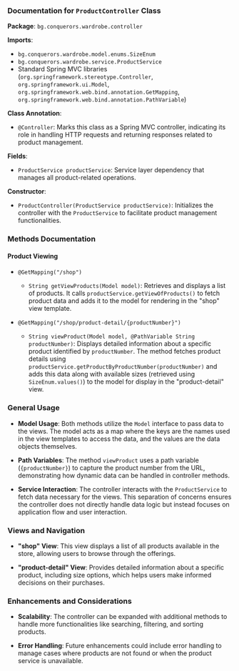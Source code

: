 ### Documentation for `ProductController` Class

**Package**: `bg.conquerors.wardrobe.controller`

**Imports**:

- `bg.conquerors.wardrobe.model.enums.SizeEnum`
- `bg.conquerors.wardrobe.service.ProductService`
- Standard Spring MVC libraries (`org.springframework.stereotype.Controller`, `org.springframework.ui.Model`, `org.springframework.web.bind.annotation.GetMapping`, `org.springframework.web.bind.annotation.PathVariable`)

**Class Annotation**:

- `@Controller`: Marks this class as a Spring MVC controller, indicating its role in handling HTTP requests and returning responses related to product management.

**Fields**:

- `ProductService productService`: Service layer dependency that manages all product-related operations.

**Constructor**:

- `ProductController(ProductService productService)`: Initializes the controller with the `ProductService` to facilitate product management functionalities.

### Methods Documentation

#### Product Viewing

- `@GetMapping("/shop")`
    
    - `String getViewProducts(Model model)`: Retrieves and displays a list of products. It calls `productService.getViewOfProducts()` to fetch product data and adds it to the model for rendering in the "shop" view template.
- `@GetMapping("/shop/product-detail/{productNumber}")`
    
    - `String viewProduct(Model model, @PathVariable String productNumber)`: Displays detailed information about a specific product identified by `productNumber`. The method fetches product details using `productService.getProductByProductNumber(productNumber)` and adds this data along with available sizes (retrieved using `SizeEnum.values()`) to the model for display in the "product-detail" view.

### General Usage

- **Model Usage**: Both methods utilize the `Model` interface to pass data to the views. The model acts as a map where the keys are the names used in the view templates to access the data, and the values are the data objects themselves.
    
- **Path Variables**: The method `viewProduct` uses a path variable (`{productNumber}`) to capture the product number from the URL, demonstrating how dynamic data can be handled in controller methods.
    
- **Service Interaction**: The controller interacts with the `ProductService` to fetch data necessary for the views. This separation of concerns ensures the controller does not directly handle data logic but instead focuses on application flow and user interaction.
    

### Views and Navigation

- **"shop" View**: This view displays a list of all products available in the store, allowing users to browse through the offerings.
    
- **"product-detail" View**: Provides detailed information about a specific product, including size options, which helps users make informed decisions on their purchases.
    

### Enhancements and Considerations

- **Scalability**: The controller can be expanded with additional methods to handle more functionalities like searching, filtering, and sorting products.
    
- **Error Handling**: Future enhancements could include error handling to manage cases where products are not found or when the product service is unavailable.